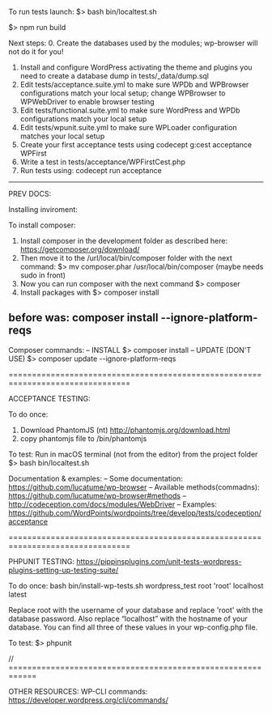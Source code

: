To run tests launch:
$> bash bin/localtest.sh

$> npm run build

Next steps:
0. Create the databases used by the modules; wp-browser will not do it for you!
1. Install and configure WordPress activating the theme and plugins you need to create a database dump in tests/_data/dump.sql
2. Edit tests/acceptance.suite.yml to make sure WPDb and WPBrowser configurations match your local setup; change WPBrowser to WPWebDriver to enable browser testing
3. Edit tests/functional.suite.yml to make sure WordPress and WPDb configurations match your local setup
4. Edit tests/wpunit.suite.yml to make sure WPLoader configuration matches your local setup
5. Create your first acceptance tests using codecept g:cest acceptance WPFirst
6. Write a test in tests/acceptance/WPFirstCest.php
7. Run tests using: codecept run acceptance
 ---

 PREV DOCS:

 Installing inviroment:

To install composer:
1. Install composer in the development folder as described here: https://getcomposer.org/download/
2. Then move it to the /url/local/bin/composer folder with the next command: $> mv composer.phar /usr/local/bin/composer (maybe needs sudo in front)
3. Now you can run composer with the next command $> composer
4. Install packages with $> composer install
## before was: composer install --ignore-platform-reqs

Composer commands:
– INSTALL $> composer install
– UPDATE (DON'T USE) $> composer update --ignore-platform-reqs

================================================================================

ACCEPTANCE TESTING:

To do once:
1. Download PhantomJS (nt) http://phantomjs.org/download.html
2. copy phantomjs file to /bin/phantomjs

To test:
Run in macOS terminal (not from the editor) from the project folder
$> bash bin/localtest.sh

Documentation & examples:
– Some documentation: https://github.com/lucatume/wp-browser
– Available methods(commadns): https://github.com/lucatume/wp-browser#methods
– http://codeception.com/docs/modules/WebDriver
– Examples: https://github.com/WordPoints/wordpoints/tree/develop/tests/codeception/acceptance

================================================================================

PHPUNIT TESTING:
https://pippinsplugins.com/unit-tests-wordpress-plugins-setting-up-testing-suite/

To do once:
bash bin/install-wp-tests.sh wordpress_test root 'root' localhost latest

Replace root with the username of your database and
replace 'root' with the database password.
Also replace “localhost” with the hostname of your database.
You can find all three of these values in your wp-config.php file.

To test:
$> phpunit



// ============================================================

OTHER RESOURCES:
WP-CLI commands: https://developer.wordpress.org/cli/commands/
